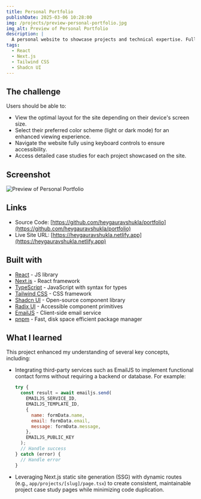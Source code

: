```yaml
---
title: Personal Portfolio
publishDate: 2025-03-06 10:28:00
img: /projects/preview-personal-portfolio.jpg
img_alt: Preview of Personal Portfolio
description: |
  A personal website to showcase projects and technical expertise. Fully responsive and accessible, with light/dark mode support.
tags:
  - React
  - Next.js
  - Tailwind CSS
  - Shadcn UI
---
```


## The challenge

Users should be able to:

- View the optimal layout for the site depending on their device's screen size.
- Select their preferred color scheme (light or dark mode) for an enhanced viewing experience.
- Navigate the website fully using keyboard controls to ensure accessibility.
- Access detailed case studies for each project showcased on the site.

## Screenshot

![Preview of Personal Portfolio](/projects/preview-personal-portfolio.jpg)

## Links

- Source Code: [https://github.com/heygauravshukla/portfolio](https://github.com/heygauravshukla/portfolio)
- Live Site URL: [https://heygauravshukla.netlify.app](https://heygauravshukla.netlify.app)

## Built with

- [React](https://reactjs.org/) - JS library
- [Next.js](https://nextjs.org/) - React framework
- [TypeScript](https://www.typescriptlang.org/) - JavaScript with syntax for types
- [Tailwind CSS](https://tailwindcss.com/) - CSS framework
- [Shadcn UI](https://ui.shadcn.com/) - Open-source component library
- [Radix UI](https://www.radix-ui.com/) - Accessible component primitives
- [EmailJS](https://www.emailjs.com/) - Client-side email service
- [pnpm](https://pnpm.io/) - Fast, disk space efficient package manager

## What I learned

This project enhanced my understanding of several key concepts, including:

- Integrating third-party services such as EmailJS to implement functional contact forms without requiring a backend or database. For example:
  ```jsx
  try {
    const result = await emailjs.send(
      EMAILJS_SERVICE_ID,
      EMAILJS_TEMPLATE_ID,
      {
        name: formData.name,
        email: formData.email,
        message: formData.message,
      },
      EMAILJS_PUBLIC_KEY
    );
    // Handle success
  } catch (error) {
    // Handle error
  }
  ```
- Leveraging Next.js static site generation (SSG) with dynamic routes (e.g., `app/projects/[slug]/page.tsx`) to create consistent, maintainable project case study pages while minimizing code duplication.
